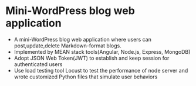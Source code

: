 # Mini-WordPress blog web application
* A mini-WordPress blog web application where users can post,update,delete Markdown-format blogs.
* Implemented by MEAN stack tools(Angular, Node.js, Express, MongoDB)
* Adopt JSON Web Token(JWT) to establish and keep session for authenticated users
* Use load testing tool Locust to test the performance of node server and wrote customized Python files that simulate user behaviors
